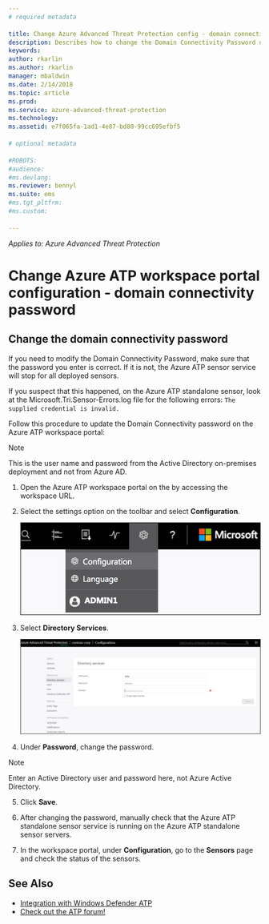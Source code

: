 ```yaml
---
# required metadata

title: Change Azure Advanced Threat Protection config - domain connectivity password | Microsoft Docs
description: Describes how to change the Domain Connectivity Password on the Azure ATP Standalone Sensor.
keywords:
author: rkarlin
ms.author: rkarlin
manager: mbaldwin
ms.date: 2/14/2018
ms.topic: article
ms.prod:
ms.service: azure-advanced-threat-protection
ms.technology:
ms.assetid: e7f065fa-1ad1-4e87-bd80-99cc695efbf5

# optional metadata

#ROBOTS:
#audience:
#ms.devlang:
ms.reviewer: bennyl
ms.suite: ems
#ms.tgt_pltfrm:
#ms.custom:

---
```


*Applies to: Azure Advanced Threat Protection*



# Change Azure ATP workspace portal configuration - domain connectivity password



## Change the domain connectivity password
If you need to modify the Domain Connectivity Password, make sure that the password you enter is correct. If it is not, the Azure ATP sensor service will stop for all deployed sensors.

If you suspect that this happened, on the Azure ATP standalone sensor, look at the Microsoft.Tri.Sensor-Errors.log file for the following errors:
`The supplied credential is invalid.`

Follow this procedure to update the Domain Connectivity password on the Azure ATP workspace portal:

> [!NOTE]
> This is the user name and password from the Active Directory on-premises deployment and not from Azure AD.

1.  Open the Azure ATP workspace portal on the by accessing the workspace URL.

2.  Select the settings option on the toolbar and select **Configuration**.

    ![Azure ATP configuration settings icon](media/atp-config-menu.png)

3.  Select **Directory Services**.

    ![Azure ATP standalone sensor change password image](media/directory-services.png)

4.  Under **Password**, change the password.

 > [!NOTE]
 > Enter an Active Directory user and password here, not Azure Active Directory.

5.  Click **Save**.

6.  After changing the password, manually check that the Azure ATP standalone sensor service is running on the Azure ATP standalone sensor servers.

7. In the workspace portal, under **Configuration**, go to the **Sensors** page and check the status of the sensors.

## See Also

- [Integration with Windows Defender ATP](integrate-wd-atp.md)
- [Check out the ATP forum!](https://aka.ms/azureatpcommunity)